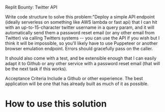 Replit Bounty: Twitter API 

Write code structure to solve this problem:"Deploy a simple API endpoint (ideally serverless on something like AWS lambda or fast api) that I can hit with an up-to-15-character twitter username in a query param, and it will automatically send them a password reset email (or any other email from Twitter) via calling Twitters systems -- you can use the API if you wish but I think it will be impossible, so you'll likely have to use Puppeteer or another browser emulation endpoint. Errors should gracefully pass on the caller.

It should also come with a test, and be extensible enough that I can easily adapt it to Github or any other service with a password reset email (that will be the next task if this works).

Acceptance Criteria
Include a Github or other experience. The best application will be one that has already built as much of it as possible.

# How to use this solution 

